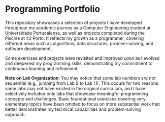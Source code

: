 # Programming Portfolio

This repository showcases a selection of projects I have developed throughout my academic journey as a Computer Engineering student at Universidade Portucalense, as well as projects completed during the Piscine at 42 Porto. It reflects my growth as a programmer, covering different areas such as algorithms, data structures, problem-solving, and software development.

Some exercises and projects were revisited and improved upon as I evolved and deepened my programming skills, demonstrating my commitment to continuous learning and refinement.

**Note on Lab Organization:** You may notice that some lab numbers are not sequential (e.g., jumping from Lab 9 to Lab 11). This occurs for two reasons: some labs may not have existed in the original curriculum, and I have selectively included only labs that showcase meaningful programming concepts and challenges. Basic foundational exercises covering very elementary topics have been omitted to focus on more substantial work that better demonstrates my technical capabilities and problem-solving approach.
